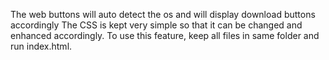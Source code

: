 The web buttons will auto detect the os and will display download buttons accordingly 
The CSS is kept very simple so that it can be changed and enhanced accordingly.
To use this feature, keep all files in same folder and run index.html. 